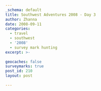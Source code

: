 ```yaml
---
_schema: default
title: Southwest Adventures 2008 - Day 3
author: Zhanna
date: 2008-09-11
categories:
  - travel
  - southwest
  - '2008'
  - survey mark hunting  
excerpt: >- 
  
geocaches: false
surveymarks: true
post_id: 210
layout: post
   
---
```


<!-- 

Oak Creek-Sedona -> Sunset Crater -> Wupatki -> Kayenta

Relatively early start: after breakfast, drove up Oak Creek Canyon (bitch in VW!) to Sunset Crater. Photos and lots of poking around. Hiked short version of Lava Flow Trail. Continued on drive to Wupatki. Saw at least 4-5 witness posts along the way, but stopped for only 2. Great views from all the overlooks. Saw most of the Wupatki ruins, then continued on to Cameron with storms looming (went to Simpson's market!). To Tuba City ("Well, I guess it's <em>some </em>form of civilization!") where we saw a sign denoting a McDonalds "one hour away." Saw hand-lettered signs for Dinosaur Tracks and finally found the entrance, but didn't stop.  Just past Elephant Feet, we attempted to get to White Mesa Arch but found the road flooded out. Found entrance to Keet Seel and Betatakin Ruins but it was already closed for the day.  Finally arrived at Anasazi Inn-what a place!!! Current spider count:1. Went to Amigo Cafe for supper-what a place! Then stopped at Hampton Inn to see if they had any info on Monument Valley tours.  They didn't, but we did buy a packet of mixed cacticus seeds.  On the way out we passed a dog that appeared completely dead on the sidewalk.  Walking past didn't stir him.  Finally we saw a twitch and realized with relief that he was alive.

Notes: Sunset Crater Visitor Center: N 35° 22.157' W111° 32.614'
Amigo Cafe (world's best Mexican-yeah, right!) N 36° 42.641' W110°14.908'

-Remember to look up electric railway alongside Route 160 - remember vehicle tunnel and horrible road, nice Indians, strange "elevator" and huge conveyor crossing road and over cliffs on E side of road.  http://www.utahgeology.com/roadguides.php?hw=hw160

Food: Huevos rancheros for both, grapefruit and cranberry juice, coffee @ Oak Creek Cafe.  Cape Cod chips, beef jerky from "Simpson's Market" on Rt. 89 in Cameron. Beef and green chile burrito (R), tostadas, iced tea at Amigo Cafe ... ha-ha! 
-->



